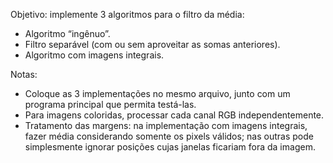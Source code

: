Objetivo: implemente 3 algoritmos para o filtro da média:

- Algoritmo “ingênuo”.
- Filtro separável (com ou sem aproveitar as somas anteriores).
- Algoritmo com imagens integrais.

Notas:

- Coloque as 3 implementações no mesmo arquivo, junto com um programa principal que permita testá-las.
- Para imagens coloridas, processar cada canal RGB independentemente.
- Tratamento das margens: na implementação com imagens integrais, fazer média considerando somente os pixels válidos; nas outras pode simplesmente ignorar posições cujas janelas ficariam fora da imagem.
